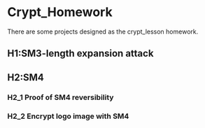 # Crypt_Homework

There are some projects designed as the crypt_lesson homework.

## H1:SM3-length expansion attack

## H2:SM4
### H2_1 Proof of SM4 reversibility
### H2_2 Encrypt logo image with SM4
